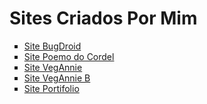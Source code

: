 <!DOCTYPE html>
<html lang="pt-br">
<head>
    <meta charset="UTF-8">
    <meta http-equiv="X-UA-Compatible" content="IE=edge">
    <meta name="viewport" content="width=device-width, initial-scale=1.0">
    <title>Desafio 001</title>
</head>
<body>
    <h1>Sites Criados Por Mim</h1>
    <ul type='square'>
        <li><a href='https://matheus-zauza-maschietto.github.io/html---css/desafios/Desafio 010 (Acompanhado)/index.html'>Site BugDroid</a></li>
        <li><a href='https://matheus-zauza-maschietto.github.io/html---css/desafios/Desafio Cordel/index.html'>Site Poemo do Cordel</a></li>
        <li><a href='https://matheus-zauza-maschietto.github.io/html---css/Experimentos/Projeto003/index.html'>Site VegAnnie</a></li>
        <li><a href='https://matheus-zauza-maschietto.github.io/html---css/Experimentos/Projeto003.B/index.html'>Site VegAnnie B</a></li>
        <li><a href='#'>Site Portifolio</a></li>
    </ul>
</body>
</html>
